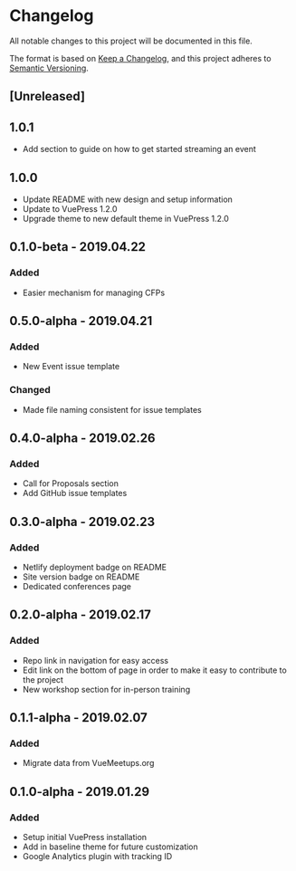 # Changelog

All notable changes to this project will be documented in this file.

The format is based on [Keep a Changelog](https://keepachangelog.com/en/1.0.0/),
and this project adheres to [Semantic Versioning](https://semver.org/spec/v2.0.0.html).

## [Unreleased]

## 1.0.1

- Add section to guide on how to get started streaming an event

## 1.0.0

- Update README with new design and setup information
- Update to VuePress 1.2.0
- Upgrade theme to new default theme in VuePress 1.2.0

## 0.1.0-beta - 2019.04.22

### Added

- Easier mechanism for managing CFPs

## 0.5.0-alpha - 2019.04.21

### Added

- New Event issue template

### Changed

- Made file naming consistent for issue templates

## 0.4.0-alpha - 2019.02.26

### Added

- Call for Proposals section
- Add GitHub issue templates

## 0.3.0-alpha - 2019.02.23

### Added

- Netlify deployment badge on README
- Site version badge on README
- Dedicated conferences page

## 0.2.0-alpha - 2019.02.17

### Added

- Repo link in navigation for easy access
- Edit link on the bottom of page in order to make it easy to contribute to the project
- New workshop section for in-person training

## 0.1.1-alpha - 2019.02.07

### Added

- Migrate data from VueMeetups.org

## 0.1.0-alpha - 2019.01.29

### Added

- Setup initial VuePress installation
- Add in baseline theme for future customization
- Google Analytics plugin with tracking ID
